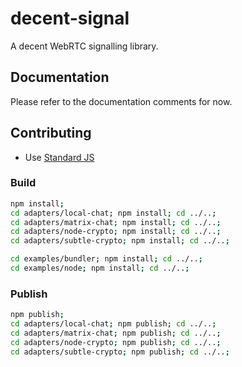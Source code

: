 # decent-signal

A decent WebRTC signalling library.

## Documentation

Please refer to the documentation comments for now.

## Contributing

* Use [Standard JS](https://standardjs.com/)

### Build

```sh
npm install;
cd adapters/local-chat; npm install; cd ../..;
cd adapters/matrix-chat; npm install; cd ../..;
cd adapters/node-crypto; npm install; cd ../..;
cd adapters/subtle-crypto; npm install; cd ../..;
```

```sh
cd examples/bundler; npm install; cd ../..;
cd examples/node; npm install; cd ../..;
```

### Publish

```sh
npm publish;
cd adapters/local-chat; npm publish; cd ../..;
cd adapters/matrix-chat; npm publish; cd ../..;
cd adapters/node-crypto; npm publish; cd ../..;
cd adapters/subtle-crypto; npm publish; cd ../..;
```
